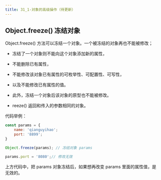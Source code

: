 ```yaml
---
title: 31_1-对象的高级操作（待更新）
---
```


## Object.freeze() 冻结对象

Object.freeze() 方法可以冻结一个对象。一个被冻结的对象再也不能被修改；

* 冻结了一个对象则不能向这个对象添加新的属性，
* 不能删除已有属性，
* 不能修改该对象已有属性的可枚举性、可配置性、可写性，
* 以及不能修改已有属性的值。

* 此外，冻结一个对象后该对象的原型也不能被修改。

*  reeze() 返回和传入的参数相同的对象。

代码举例：

```js
const params = {
    name: 'qianguyihao';
    port: '8899';
}

Object.freeze(params); // 冻结对象 params

params.port = '8080';// 修改无效

```

上方代码中，把 params 对象冻结后，如果想再改变 params 里面的属性值，是无效的。



